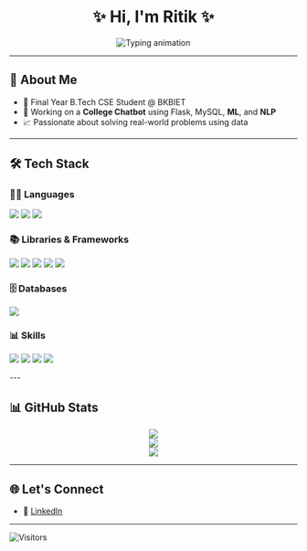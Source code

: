 <h1 align="center">
  <strong>✨ Hi, I'm Ritik ✨</strong>
</h1>

<p align="center">
  <img src="https://readme-typing-svg.demolab.com?font=Fira+Code&weight=500&size=22&pause=700&color=00F2FF&center=true&vCenter=true&width=500&lines=Machine+Learning;Deep+Learning;SQL;AI+%26+NLP+Enthusiast" alt="Typing animation" />
</p>


---

## 🧠 About Me

- 🔭 Final Year B.Tech CSE Student @ BKBIET  
- 🤖 Working on a **College Chatbot** using Flask, MySQL, **ML**, and **NLP**  
- 📈 Passionate about solving real-world problems using data  

---

## 🛠️ Tech Stack

### 👨‍💻 Languages
<p>
  <img src="https://img.shields.io/badge/Python-3776AB?style=for-the-badge&logo=python&logoColor=white"/>
  <img src="https://img.shields.io/badge/C++-00599C?style=for-the-badge&logo=c%2B%2B&logoColor=white"/>
  <img src="https://img.shields.io/badge/Java-ED8B00?style=for-the-badge&logo=java&logoColor=white"/>
</p>

### 📚 Libraries & Frameworks
<p>
  <img src="https://img.shields.io/badge/NumPy-013243?style=for-the-badge&logo=numpy&logoColor=white"/>
  <img src="https://img.shields.io/badge/Pandas-150458?style=for-the-badge&logo=pandas&logoColor=white"/>
  <img src="https://img.shields.io/badge/Matplotlib-11557C?style=for-the-badge&logo=matplotlib&logoColor=white"/>
  <img src="https://img.shields.io/badge/Seaborn-44A5B2?style=for-the-badge"/>
  <img src="https://img.shields.io/badge/Flask-black?style=for-the-badge&logo=flask&logoColor=white"/>
</p>

### 🗄️ Databases
<p>
  <img src="https://img.shields.io/badge/SQL-005C84?style=for-the-badge&logo=mysql&logoColor=white"/>
</p>

### 📊 Skills
<p>
  <img src="https://img.shields.io/badge/Machine%20Learning-FF6F00?style=for-the-badge&logo=scikit-learn&logoColor=white"/>
  <img src="https://img.shields.io/badge/Deep%20Learning-8A2BE2?style=for-the-badge&logo=tensorflow&logoColor=white"/>
  <img src="https://img.shields.io/badge/NLP-1E90FF?style=for-the-badge"/>
  <img src="https://img.shields.io/badge/Statistics-654321?style=for-the-badge"/>
</p>
---

## 📊 GitHub Stats

<p align="center">
  <img src="https://github-readme-stats.vercel.app/api?username=ritikbhambu&show_icons=true&theme=radical" />
  <br/>
  <img src="https://github-readme-streak-stats.herokuapp.com/?user=ritikbhambu&theme=radical" />
  <br/>
  <img src="https://github-readme-stats.vercel.app/api/top-langs/?username=ritikbhambu&layout=compact&theme=radical" />
</p>

---

## 🌐 Let's Connect

- 💼 [LinkedIn](https://linkedin.com/in/ritik-bhambu)
 

---

![Visitors](https://komarev.com/ghpvc/?username=ritikbhambu&color=blue)
